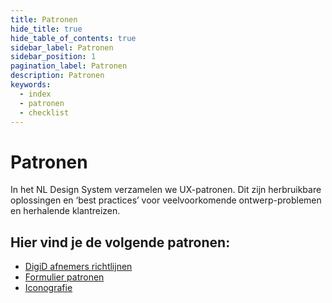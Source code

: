 ```yaml
---
title: Patronen
hide_title: true
hide_table_of_contents: true
sidebar_label: Patronen
sidebar_position: 1
pagination_label: Patronen
description: Patronen
keywords:
  - index
  - patronen
  - checklist
---
```


<!-- DEZE PAGINA ALS MDX MET MOOI DESIGN? -->

# Patronen

In het NL Design System verzamelen we UX-patronen. Dit zijn herbruikbare oplossingen en ‘best practices’ voor veelvoorkomende ontwerp-problemen en herhalende klantreizen.

## Hier vind je de volgende patronen:

- [DigiD afnemers richtlijnen](02-digid.md)
- [Formulier patronen](03-formulieren/README.md)
- [Iconografie](04-iconografie/README.md)
